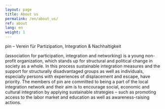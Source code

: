 ```yaml
---
layout: page
title: About us
permalink: /en/about_us/
ref: about
lang: en
weight: 1
---
```


pin – Verein für Partizipation, Integration & Nachhaltigkeit

(association for participation, integration and networking) is a young non-profit organization, which stands up for structural and political change in society as a whole. In this process sustainable integration measures and the support for structurally disadvantaged groups as well as individuals, especially persons with experiences of displacement and escape, have priority. The members of pin are committed to being a part of the local integration network and their aim is to encourage social, economic and cultural integration by applying sustainable strategies – such as  promoting access to the labor market and education as well as awareness-raising actions.
